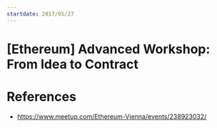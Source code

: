 ```yaml
---
startdate: 2017/05/27
---
```

# [Ethereum] Advanced Workshop: From Idea to Contract

# References
* https://www.meetup.com/Ethereum-Vienna/events/238923032/
